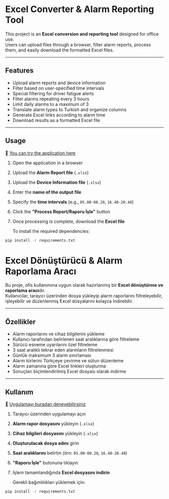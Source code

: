 # Excel Converter & Alarm Reporting Tool

This project is an **Excel conversion and reporting tool** designed for office use.  
Users can upload files through a browser, filter alarm reports, process them, and easily download the formatted Excel files.

---

## Features
- Upload alarm reports and device information  
- Filter based on user-specified time intervals  
- Special filtering for driver fatigue alerts  
- Filter alarms repeating every 3 hours  
- Limit daily alarms to a maximum of 3  
- Translate alarm types to Turkish and organize columns  
- Generate Excel links according to alarm time  
- Download results as a formatted Excel file  

---

## Usage
🔗 [You can try the application here](https://excel-otomasyon-sistemdestek.streamlit.app)  

1. Open the application in a browser  
2. Upload the **Alarm Report file** (`.xlsx`)  
3. Upload the **Device Information file** (`.xlsx`)  
4. Enter the **name of the output file**  
5. Specify the **time intervals** (e.g., `05.00-08.20`, `16.40-20.40`)  
6. Click the **"Process Report/Raporu İşle"** button  
7. Once processing is complete, download the **Excel file**

   To install the required dependencies:
```bash
pip install -r requirements.txt
```

# Excel Dönüştürücü & Alarm Raporlama Aracı

Bu proje, ofis kullanımına uygun olarak hazırlanmış bir **Excel dönüştürme ve raporlama aracı**dır.  
Kullanıcılar, tarayıcı üzerinden dosya yükleyip alarm raporlarını filtreleyebilir, işleyebilir ve düzenlenmiş Excel dosyalarını kolayca indirebilir.  

---

## Özellikler
- Alarm raporlarını ve cihaz bilgilerini yükleme  
- Kullanıcı tarafından belirlenen saat aralıklarına göre filtreleme  
- Sürücü esneme uyarılarını özel filtreleme  
- 3 saat aralıklı tekrar eden alarmların filtrelenmesi  
- Günlük maksimum 3 alarm sınırlaması  
- Alarm türlerini Türkçeye çevirme ve sütun düzenleme  
- Alarm zamanına göre Excel linkleri oluşturma  
- Sonuçları biçimlendirilmiş Excel dosyası olarak indirme  

---

## Kullanım
🔗 [Uygulamayı buradan deneyebilirsiniz](https://excel-otomasyon-sistemdestek.streamlit.app)  

1. Tarayıcı üzerinden uygulamayı açın 
2. **Alarm rapor dosyasını** yükleyin (`.xlsx`)  
3. **Cihaz bilgileri dosyasını** yükleyin (`.xlsx`)  
4. **Oluşturulacak dosya adını** girin  
5. **Saat aralıklarını** belirtin (örn: `05.00-08.20`, `16.40-20.40`)  
6. **"Raporu İşle"** butonuna tıklayın  
7. İşlem tamamlandığında **Excel dosyasını indirin**

   Gerekli bağımlılıkları yüklemek için:
```bash
pip install -r requirements.txt
```
